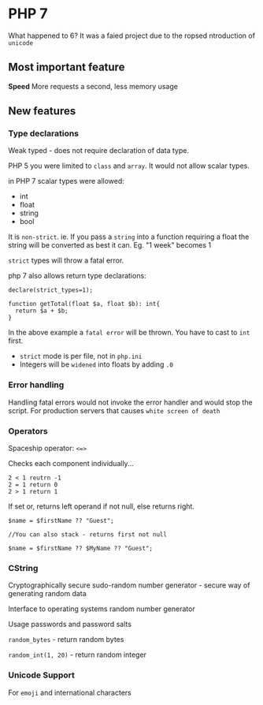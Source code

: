 # PHP 7

What happened to 6? It was a faied project due to the ropsed ntroduction of `unicode`

## Most important feature

**Speed** More requests a second, less memory usage

## New features

### Type declarations

Weak typed - does not require declaration of data type.

PHP 5 you were limited to `class` and `array`. It would not allow scalar types.

in PHP 7 scalar types were allowed:
* int
* float
* string
* bool

It is `non-strict`. ie. If you pass a `string` into a function requiring a float the string will be converted as best it can. Eg. "1 week" becomes 1

`strict` types will throw a fatal error.

php 7 also allows return type declarations:

```
declare(strict_types=1);

function getTotal(float $a, float $b): int{
  return $a + $b;
}
```

In the above example a `fatal error` will be thrown. You have to cast to `int` first.

* `strict` mode is per file, not in `php.ini`
* Integers will be `widened` into floats by adding `.0`

### Error handling

Handling fatal errors would not invoke the error handler and would stop the script.
For production servers that causes `white screen of death`

### Operators

Spaceship operator: `<=>`

Checks each component individually...

```
2 < 1 reutrn -1
2 = 1 return 0
2 > 1 return 1
```

If set or, returns left operand if not null, else returns right.

```
$name = $firstName ?? "Guest";

//You can also stack - returns first not null

$name = $firstName ?? $MyName ?? "Guest";
```

### CString

Cryptographically secure sudo-random number generator - secure way of generating random data

Interface to operating systems random number generator

Usage passwords and password salts

`random_bytes` - return random bytes

`random_int(1, 20)` - return random integer

### Unicode Support

For `emoji` and international characters
